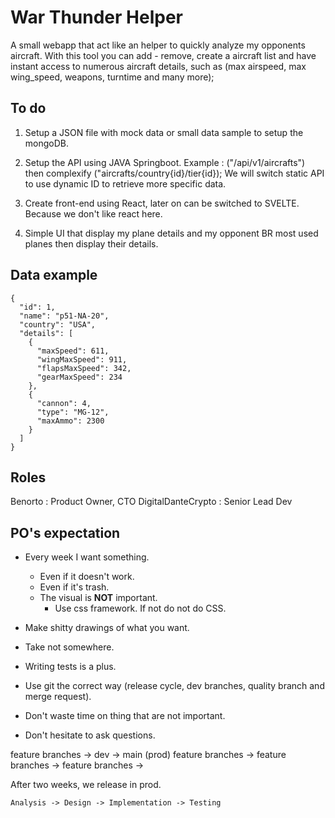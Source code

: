 # War Thunder Helper

A small webapp that act like an helper to quickly analyze my opponents aircraft.
With this tool you can add - remove, create a aircraft list and have instant access to numerous aircraft details, such as (max airspeed, max wing_speed, weapons, turntime and many more);


## To do

1. Setup a JSON file with mock data or small data sample to setup the mongoDB.
2. Setup the API using JAVA Springboot.
Example : ("/api/v1/aircrafts")
then complexify ("aircrafts/country{id}/tier{id});
We will switch static API to use dynamic ID to retrieve more specific data.

3. Create front-end using React, later on can be switched to SVELTE. Because we don't like react here.
4. Simple UI that display my plane details and my opponent BR most used planes then display their details.


## Data example
```
{
  "id": 1,
  "name": "p51-NA-20",
  "country": "USA",
  "details": [
    {
      "maxSpeed": 611,
      "wingMaxSpeed": 911,
      "flapsMaxSpeed": 342,
      "gearMaxSpeed": 234
    },
    {
      "cannon": 4,
      "type": "MG-12",
      "maxAmmo": 2300
    }
  ]
}
```

## Roles

Benorto : Product Owner, CTO
DigitalDanteCrypto : Senior Lead Dev


## PO's expectation

- Every week I want something.
  - Even if it doesn't work.
  - Even if it's trash.
  - The visual is **NOT** important.
    - Use css framework. If not do not do CSS.

- Make shitty drawings of what you want.
- Take not somewhere.

- Writing tests is a plus.
- Use git the correct way (release cycle, dev branches, quality branch and merge request).
- Don't waste time on thing that are not important.
- Don't hesitate to ask questions.



feature branches -> dev -> main (prod)
feature branches -> 
feature branches -> 
feature branches -> 

After two weeks, we release in prod.


```
Analysis -> Design -> Implementation -> Testing
```

